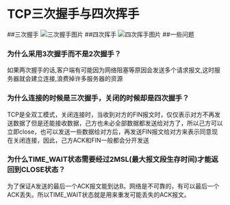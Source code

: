 # TCP三次握手与四次挥手
##三次握手
![三次握手图片](http://7d9o4k.com1.z0.glb.clouddn.com/handshake.PNG)
##四次挥手
![四次挥手图片](http://7d9o4k.com1.z0.glb.clouddn.com/bye.PNG)
##一些问题
### 为什么采用3次握手而不是2次握手？
如果两次握手的话,客户端有可能因为网络阻塞等原因会发送多个请求报文,这时服务器就会建立连接,浪费掉许多服务器的资源

### 为什么连接的时候是三次握手，关闭的时候却是四次握手？
TCP是全双工模式，关闭连接时，当收到对方的FIN报文时，仅仅表示对方不再发送数据了但是还能接收数据，己方也未必全部数据都发送给对方了，所以己方可以立即close，也可以发送一些数据给对方后，再发送FIN报文给对方来表示同意现在关闭连接，因此，己方ACK和FIN一般都会分开发送

### 为什么TIME_WAIT状态需要经过2MSL(最大报文段生存时间)才能返回到CLOSE状态？

为了保证A发送的最后一个ACK报文能到达B。网络是不可靠的，有可以最后一个ACK丢失。所以TIME_WAIT状态就是用来重发可能丢失的ACK报文。
